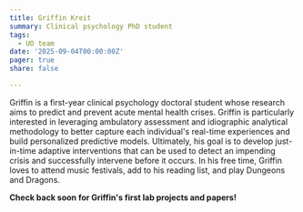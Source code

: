 ```yaml
---
title: Griffin Kreit
summary: Clinical psychology PhD student
tags: 
  - UO team
date: '2025-09-04T00:00:00Z'
pager: true
share: false

---
```


Griffin is a first-year clinical psychology doctoral student whose research aims to predict and prevent acute mental health crises. Griffin is particularly interested in leveraging ambulatory assessment and idiographic analytical methodology to better capture each individual's real-time experiences and build personalized predictive models. Ultimately, his goal is to develop just-in-time adaptive interventions that can be used to detect an impending crisis and successfully intervene before it occurs. In his free time, Griffin loves to attend music festivals, add to his reading list, and play Dungeons and Dragons.

**Check back soon for Griffin's first lab projects and papers!**